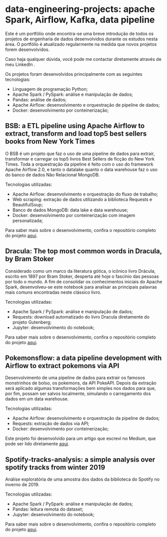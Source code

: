 # data-engineering-projects: apache Spark, Airflow, Kafka, data pipeline

Este é um portfólio onde encontra-se uma breve introdução de todos os projetos de engenharia de dados desenvolvidos durante os estudos nesta área. O portfólio é atualizado regularmente na medida que novos projetos forem desenvolvidos.

Caso haja qualquer dúvida, você pode me contactar diretamente através de meu LinkedIn [](https://br.linkedin.com/in/geazi-antunes-aa9264163).

Os projetos foram desenvolvidos principalmente com as seguintes tecnologias:

- Linguagem de programação Python;
- Apache Spark / PySpark: análise e manipulação de dados;
- Pandas: análise de dados;
- Apache Airflow: desenvolvimento e orquestração de pipeline de dados;
- Docker: desenvolvimento por conteinerização;

## BSB: a ETL pipeline using Apache Airflow to extract, transform and load top5 best sellers books from New York Times

O BSB é um projeto que faz o uso de uma pipeline de dados para extrair, transformar e carregar os top5 livros Best Sellers de ficção do New York Times. Toda a orquestração da pipeline é feito com o uso do framework Apache Airflow 2.0, e tanto o datalake quanto o data warehouse faz o uso do banco de dados Não Relacional MongoDB.

Tecnologias utilizadas:

- Apache Airflow: desenvolvimento e orquestração do fluxo de trabalho;
- Web scraping: extração de dados utilizando a biblioteca Requests e BeautifulSoup;
- Banco de dados MongoDB: data lake e data warehouse;
- Docker: desenvolvimento por conteinerização com imagem personalizada;

Para saber mais sobre o desenvolvimento, confira o repositório completo do projeto [aqui](https://github.com/geazi-anc/bsb).

## Dracula: The top most common words in Dracula, by Bram Stoker

Considerado como um marco da literatura gótica, o icônico livro Drácula, escrito em 1897 por Bram Stoker, desperta até hoje o fascínio das pessoas por todo o mundo. A fim de consolidar os conhecimentos iniciais do Apache Spark, desenvolveu-se este notebook para analisar as principais palavras mais comuns encontradas neste clássico livro.

Tecnologias utilizadas:

- Apache Spark / PySpark: análise e manipulação de dados;
- Requests: download automatizado do livro Dracula diretamente do projeto Gutenberg;
- Jupyter: desenvolvimento do notebook;

Para saber mais sobre o desenvolvimento, confira o repositório completo do projeto [aqui](https://github.com/geazi-anc/dracula).

## Pokemonsflow: a data pipeline development with Airflow to extract pokemons via API

Desenvolvimento de uma pipeline de dados para extrair os famosos monstrinhos de bolso, os pokemons, da API PokeAPI. Depois da extração será aplicado algumas transformações bem simples nos dados para que, por fim, possam ser salvos localmente, simulando o carregamento dos dados em um data warehouse.

Tecnologias utilizadas:

- Apache Airflow: desenvolvimento e orquestração da pipeline de dados;
- Requests: extração de dados via API;
- Docker: desenvolvimento por conteinerização;

Este projeto foi desenvolvido para um artigo que escrevi no Medium, que pode ser lido diretamente [aqui](https://medium.com/@geazi.anc/pokemons-flow-desenvolvendo-uma-pipeline-de-dados-com-apache-airflow-para-extra%C3%A7%C3%A3o-de-pokemons-via-4fc982978527).

## Spotify-tracks-analysis: a simple analysis over spotify tracks from winter 2019

Análise exploratória de uma amostra dos dados da biblioteca do Spotify no inverno de 2019.

Tecnologias utilizadas:

- Apache Spark / PySpark: análise e manipulação de dados;
- Pandas: leitura remota do dataset;
- Jupyter: desenvolvimento do notebook;

Para saber mais sobre o desenvolvimento, confira o repositório completo do projeto [aqui](https://github.com/geazi-anc/spotify-tracks-analysis).
